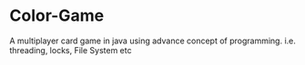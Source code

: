 # Color-Game

A multiplayer card game in java using advance concept of programming. i.e. threading, locks, File System etc
